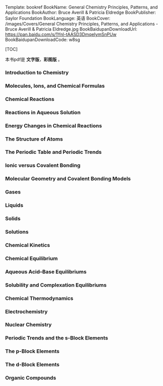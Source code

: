 Template: bookref
BookName: General Chemistry Principles, Patterns, and Applications
BookAuthor: Bruce Averill & Patricia Eldredge
BookPublisher: Saylor Foundation
BookLanguage: 英语
BookCover: /images/Covers/General Chemistry Principles, Patterns, and Applications - Bruce Averill & Patricia Eldredge.jpg
BookBaidupanDownloadUrl: https://pan.baidu.com/s/1Ynl-tAASD3DmqeIymSnPUw 
BookBaidupanDownloadCode: w8sg

[TOC]

本书pdf是 **文字版**，**彩图版** 。


### Introduction to Chemistry
### Molecules, Ions, and Chemical Formulas
### Chemical Reactions
### Reactions in Aqueous Solution
### Energy Changes in Chemical Reactions
### The Structure of Atoms
### The Periodic Table and Periodic Trends
### Ionic versus Covalent Bonding
### Molecular Geometry and Covalent Bonding Models
### Gases
### Liquids
### Solids
### Solutions
### Chemical Kinetics
### Chemical Equilibrium
### Aqueous Acid–Base Equilibriums
### Solubility and Complexation Equilibriums
### Chemical Thermodynamics
### Electrochemistry
### Nuclear Chemistry
### Periodic Trends and the s-Block Elements
### The p-Block Elements
### The d-Block Elements
### Organic Compounds